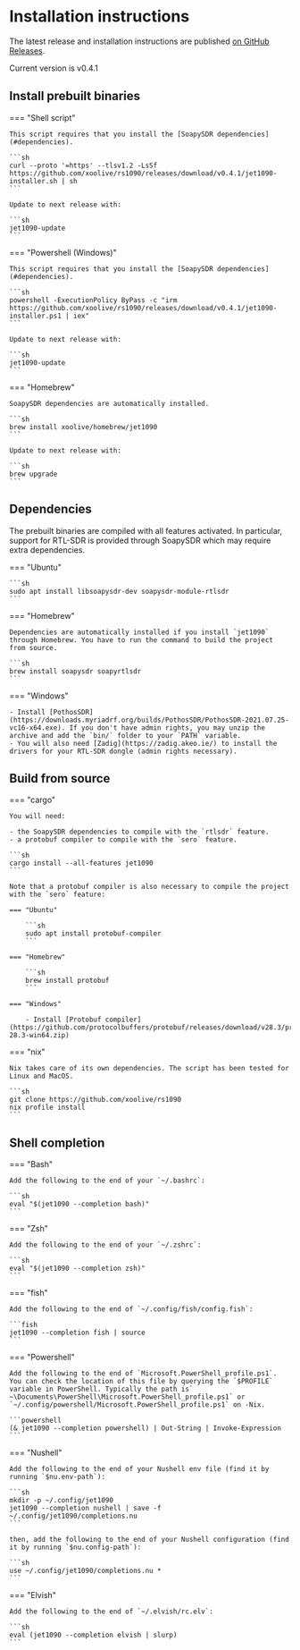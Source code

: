 # Installation instructions

The latest release and installation instructions are published [on GitHub Releases](https://github.com/xoolive/rs1090/releases/).

Current version is v0.4.1

## Install prebuilt binaries

=== "Shell script"

    This script requires that you install the [SoapySDR dependencies](#dependencies).

    ```sh
    curl --proto '=https' --tlsv1.2 -LsSf https://github.com/xoolive/rs1090/releases/download/v0.4.1/jet1090-installer.sh | sh
    ```

    Update to next release with:

    ```sh
    jet1090-update
    ```

=== "Powershell (Windows)"

    This script requires that you install the [SoapySDR dependencies](#dependencies).

    ```sh
    powershell -ExecutionPolicy ByPass -c "irm https://github.com/xoolive/rs1090/releases/download/v0.4.1/jet1090-installer.ps1 | iex"
    ```

    Update to next release with:

    ```sh
    jet1090-update
    ```

=== "Homebrew"

    SoapySDR dependencies are automatically installed.

    ```sh
    brew install xoolive/homebrew/jet1090
    ```

    Update to next release with:

    ```sh
    brew upgrade
    ```

## Dependencies

The prebuilt binaries are compiled with all features activated. In particular, support for RTL-SDR is provided through SoapySDR which may require extra dependencies.

=== "Ubuntu"

    ```sh
    sudo apt install libsoapysdr-dev soapysdr-module-rtlsdr
    ```

=== "Homebrew"

    Dependencies are automatically installed if you install `jet1090` through Homebrew. You have to run the command to build the project from source.

    ```sh
    brew install soapysdr soapyrtlsdr
    ```

=== "Windows"

    - Install [PothosSDR](https://downloads.myriadrf.org/builds/PothosSDR/PothosSDR-2021.07.25-vc16-x64.exe). If you don't have admin rights, you may unzip the archive and add the `bin/` folder to your `PATH` variable.
    - You will also need [Zadig](https://zadig.akeo.ie/) to install the drivers for your RTL-SDR dongle (admin rights necessary).

## Build from source

=== "cargo"

    You will need:

    - the SoapySDR dependencies to compile with the `rtlsdr` feature.
    - a protobuf compiler to compile with the `sero` feature.

    ```sh
    cargo install --all-features jet1090
    ```

    Note that a protobuf compiler is also necessary to compile the project with the `sero` feature:

    === "Ubuntu"

        ```sh
        sudo apt install protobuf-compiler
        ```

    === "Homebrew"

        ```sh
        brew install protobuf
        ```

    === "Windows"

        - Install [Protobuf compiler](https://github.com/protocolbuffers/protobuf/releases/download/v28.3/protoc-28.3-win64.zip)

=== "nix"

    Nix takes care of its own dependencies. The script has been tested for Linux and MacOS.

    ```sh
    git clone https://github.com/xoolive/rs1090
    nix profile install
    ```

## Shell completion

=== "Bash"

    Add the following to the end of your `~/.bashrc`:

    ```sh
    eval "$(jet1090 --completion bash)"
    ```

=== "Zsh"

    Add the following to the end of your `~/.zshrc`:

    ```sh
    eval "$(jet1090 --completion zsh)"
    ```

=== "fish"

    Add the following to the end of `~/.config/fish/config.fish`:

    ```fish
    jet1090 --completion fish | source
    ```

=== "Powershell"

    Add the following to the end of `Microsoft.PowerShell_profile.ps1`. You can check the location of this file by querying the `$PROFILE` variable in PowerShell. Typically the path is` ~\Documents\PowerShell\Microsoft.PowerShell_profile.ps1` or `~/.config/powershell/Microsoft.PowerShell_profile.ps1` on -Nix.

    ```powershell
    (& jet1090 --completion powershell) | Out-String | Invoke-Expression
    ```

=== "Nushell"

    Add the following to the end of your Nushell env file (find it by running `$nu.env-path`):

    ```sh
    mkdir -p ~/.config/jet1090
    jet1090 --completion nushell | save -f ~/.config/jet1090/completions.nu
    ```

    then, add the following to the end of your Nushell configuration (find it by running `$nu.config-path`):

    ```sh
    use ~/.config/jet1090/completions.nu *
    ```

=== "Elvish"

    Add the following to the end of `~/.elvish/rc.elv`:

    ```sh
    eval (jet1090 --completion elvish | slurp)
    ```
